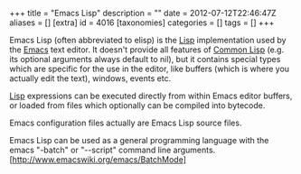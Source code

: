+++
title = "Emacs Lisp"
description = ""
date = 2012-07-12T22:46:47Z
aliases = []
[extra]
id = 4016
[taxonomies]
categories = []
tags = []
+++

Emacs Lisp (often abbreviated to elisp) is the [Lisp](https://rosettacode.org/wiki/Lisp) implementation used by the [Emacs](https://rosettacode.org/wiki/Emacs) text editor. It doesn't provide all features of [Common Lisp](https://rosettacode.org/wiki/Common_Lisp) (e.g. its optional arguments always default to nil), but it contains special types which are specific for the use in the editor, like buffers (which is where you actually edit the text), windows, events etc.

[Lisp](https://rosettacode.org/wiki/Lisp) expressions can be executed directly from within Emacs editor buffers, or loaded from files which optionally can be compiled into bytecode.

Emacs configuration files actually are Emacs Lisp source files.

Emacs Lisp can be used as a general programming language with the emacs "-batch" or "--script" command line arguments. [http://www.emacswiki.org/emacs/BatchMode]
